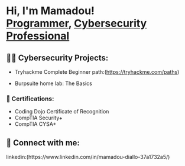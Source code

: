 <h1>Hi, I'm Mamadou! <br/><a href="https://github.com/joshmadakor1">Programmer</a>, <a href="https://www.linkedin.com/in/joshmadakor/">Cybersecurity Professional</a>

<h2>👨‍💻 Cybersecurity Projects:</h2>


- Tryhackme Complete Beginner path:(https://tryhackme.com/paths)

- Burpsuite home lab: The Basics


<h3>📄 Certifications:</h3>

- Coding Dojo Certificate of Recognition
- CompTIA Security+
- CompTIA CYSA+

<h2> 🤳 Connect with me:</h2>
linkedin:(https://www.linkedin.com/in/mamadou-diallo-37a1732a5/)<!--
**joshmadakor1/joshmadakor1** is a ✨ _special_ ✨ repository because its `README.md` (this file) appears on your GitHub profile.

Here are some ideas to get you started:

- 🔭 I’m currently working on ...
- 🌱 I’m currently learning ...
- 👯 I’m looking to collaborate on ...
- 🤔 I’m looking for help with ...
- 💬 Ask me about ...
- 📫 How to reach me: ...
- 😄 Pronouns: ...
- ⚡ Fun fact: ...
-->
